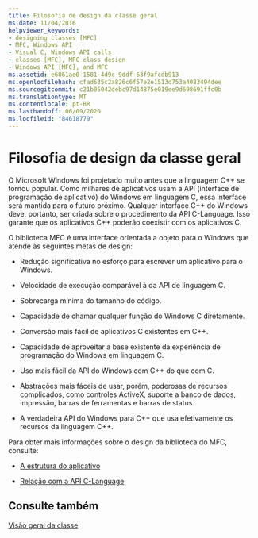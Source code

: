 ```yaml
---
title: Filosofia de design da classe geral
ms.date: 11/04/2016
helpviewer_keywords:
- designing classes [MFC]
- MFC, Windows API
- Visual C, Windows API calls
- classes [MFC], MFC class design
- Windows API [MFC], and MFC
ms.assetid: e6861ae0-1581-4d9c-9ddf-63f9afcdb913
ms.openlocfilehash: cfad635c2a826c6f57e2e1513d753a4083494dee
ms.sourcegitcommit: c21b05042debc97d14875e019ee9d698691ffc0b
ms.translationtype: MT
ms.contentlocale: pt-BR
ms.lasthandoff: 06/09/2020
ms.locfileid: "84618779"
---
```

# <a name="general-class-design-philosophy"></a>Filosofia de design da classe geral

O Microsoft Windows foi projetado muito antes que a linguagem C++ se tornou popular. Como milhares de aplicativos usam a API (interface de programação de aplicativo) do Windows em linguagem C, essa interface será mantida para o futuro próximo. Qualquer interface C++ do Windows deve, portanto, ser criada sobre o procedimento da API C-Language. Isso garante que os aplicativos C++ poderão coexistir com os aplicativos C.

O biblioteca MFC é uma interface orientada a objeto para o Windows que atende às seguintes metas de design:

- Redução significativa no esforço para escrever um aplicativo para o Windows.

- Velocidade de execução comparável à da API de linguagem C.

- Sobrecarga mínima do tamanho do código.

- Capacidade de chamar qualquer função do Windows C diretamente.

- Conversão mais fácil de aplicativos C existentes em C++.

- Capacidade de aproveitar a base existente da experiência de programação do Windows em linguagem C.

- Uso mais fácil da API do Windows com C++ do que com C.

- Abstrações mais fáceis de usar, porém, poderosas de recursos complicados, como controles ActiveX, suporte a banco de dados, impressão, barras de ferramentas e barras de status.

- A verdadeira API do Windows para C++ que usa efetivamente os recursos da linguagem C++.

Para obter mais informações sobre o design da biblioteca do MFC, consulte:

- [A estrutura do aplicativo](application-framework.md)

- [Relação com a API C-Language](relationship-to-the-c-language-api.md)

## <a name="see-also"></a>Consulte também

[Visão geral da classe](class-library-overview.md)
